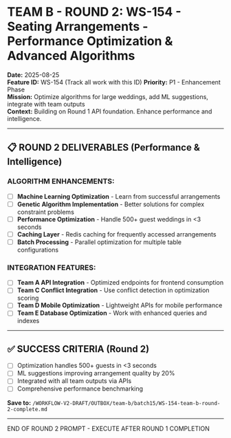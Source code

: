 # TEAM B - ROUND 2: WS-154 - Seating Arrangements - Performance Optimization & Advanced Algorithms

**Date:** 2025-08-25  
**Feature ID:** WS-154 (Track all work with this ID)
**Priority:** P1 - Enhancement Phase  
**Mission:** Optimize algorithms for large weddings, add ML suggestions, integrate with team outputs  
**Context:** Building on Round 1 API foundation. Enhance performance and intelligence.

---

## 📋 ROUND 2 DELIVERABLES (Performance & Intelligence)

### **ALGORITHM ENHANCEMENTS:**
- [ ] **Machine Learning Optimization** - Learn from successful arrangements
- [ ] **Genetic Algorithm Implementation** - Better solutions for complex constraint problems
- [ ] **Performance Optimization** - Handle 500+ guest weddings in <3 seconds
- [ ] **Caching Layer** - Redis caching for frequently accessed arrangements
- [ ] **Batch Processing** - Parallel optimization for multiple table configurations

### **INTEGRATION FEATURES:**
- [ ] **Team A API Integration** - Optimized endpoints for frontend consumption
- [ ] **Team C Conflict Integration** - Use conflict detection in optimization scoring
- [ ] **Team D Mobile Optimization** - Lightweight APIs for mobile performance
- [ ] **Team E Database Optimization** - Work with enhanced queries and indexes

---

## ✅ SUCCESS CRITERIA (Round 2)

- [ ] Optimization handles 500+ guests in <3 seconds
- [ ] ML suggestions improving arrangement quality by 20%
- [ ] Integrated with all team outputs via APIs
- [ ] Comprehensive performance benchmarking

**Save to:** `/WORKFLOW-V2-DRAFT/OUTBOX/team-b/batch15/WS-154-team-b-round-2-complete.md`

---

END OF ROUND 2 PROMPT - EXECUTE AFTER ROUND 1 COMPLETION
